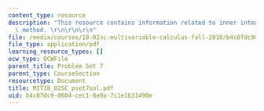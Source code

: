 ```yaml
---
content_type: resource
description: "This resource contains information related to inner integral and shell\
  \ method. \r\n\r\n\r\n"
file: /media/courses/18-02sc-multivariable-calculus-fall-2010/b4c07dc90604cec18e0a7c1e1b31490e_MIT18_02SC_pset7sol.pdf
file_type: application/pdf
learning_resource_types: []
ocw_type: OCWFile
parent_title: Problem Set 7
parent_type: CourseSection
resourcetype: Document
title: MIT18_02SC_pset7sol.pdf
uid: b4c07dc9-0604-cec1-8e0a-7c1e1b31490e
---
```

